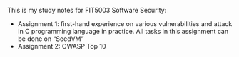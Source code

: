 This is my study notes for FIT5003 Software Security:
- Assignment 1: first-hand experience on various vulnerabilities and attack in C programming language in practice. All tasks in this assignment can be done on “SeedVM”
- Assignment 2: OWASP Top 10
